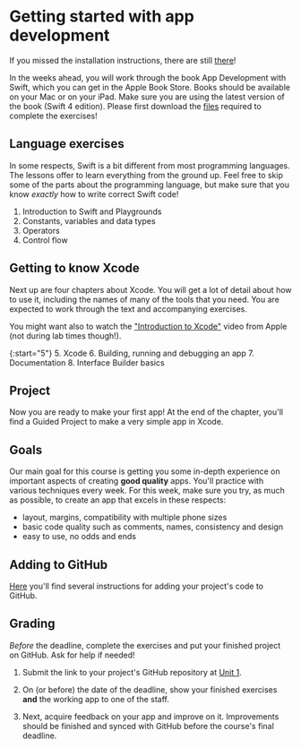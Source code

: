 # Getting started with app development

If you missed the installation instructions, there are still [there](/installation/ios)!

In the weeks ahead, you will work through the book App Development with Swift, which you can get in the Apple Book Store. Books should be available on your Mac or on your iPad. Make sure you are using the latest version of the book (Swift 4 edition). Please first download the [files](http://education-static.apple.com/app-dev-swift/v2.6/resources/student.zip) required to complete the exercises!


## Language exercises

In some respects, Swift is a bit different from most programming languages. The lessons offer to learn everything from the ground up. Feel free to skip some of the parts about the programming language, but make sure that you know *exactly* how to write correct Swift code!

1. Introduction to Swift and Playgrounds
2. Constants, variables and data types
3. Operators
4. Control flow


## Getting to know Xcode

Next up are four chapters about Xcode. You will get a lot of detail about how to use it, including the names of many of the tools that you need. You are expected to work through the text and accompanying exercises.

You might want also to watch the ["Introduction to Xcode"](https://developer.apple.com/videos/play/wwdc2016/413/) video from Apple (not during lab times though!).

{:start="5"}
5. Xcode
6. Building, running and debugging an app
7. Documentation
8. Interface Builder basics


## Project

Now you are ready to make your first app! At the end of the chapter, you'll find a Guided Project to make a very simple app in Xcode.


## Goals

Our main goal for this course is getting you some in-depth experience on important aspects of creating **good quality** apps. You'll practice with various techniques every week. For this week, make sure you try, as much as possible, to create an app that excels in these respects:

- layout, margins, compatibility with multiple phone sizes
- basic code quality such as comments, names, consistency and design
- easy to use, no odds and ends


## Adding to GitHub

[Here](https://apps.mprog.nl/ios-reference/github) you'll find several instructions for adding your project's code to GitHub.


## Grading

*Before* the deadline, complete the exercises and put your finished project on GitHub. Ask for help if needed!

1. Submit the link to your project's GitHub repository at [Unit 1](/submit/unit-1).

2. On (or before) the date of the deadline, show your finished exercises **and** the working app to one of the staff.

3. Next, acquire feedback on your app and improve on it. Improvements should be finished and synced with GitHub before the course's final deadline.
